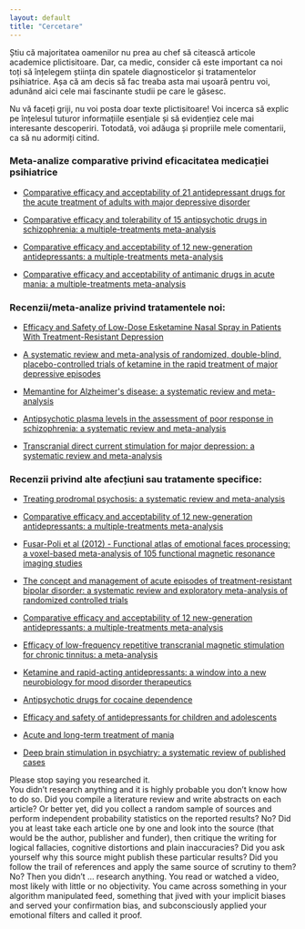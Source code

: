```yaml
---
layout: default
title: "Cercetare"
---
```


Știu că majoritatea oamenilor nu prea au chef să citească articole academice plictisitoare. Dar, ca medic, consider că este important ca noi toți să înțelegem știința din spatele diagnosticelor și tratamentelor psihiatrice. Așa că am decis să fac treaba asta mai ușoară pentru voi, adunând aici cele mai fascinante studii pe care le găsesc.

Nu vă faceți griji, nu voi posta doar texte plictisitoare! Voi incerca să explic pe înțelesul tuturor informațiile esențiale și să evidențiez cele mai interesante descoperiri. Totodată, voi adăuga și propriile mele comentarii, ca să nu adormiți citind.

### Meta-analize comparative privind eficacitatea medicației psihiatrice

- [Comparative efficacy and acceptability of 21 antidepressant drugs for the acute treatment of adults with major depressive disorder](https://pubmed.ncbi.nlm.nih.gov/29477251/)

- [Comparative efficacy and tolerability of 15 antipsychotic drugs in schizophrenia: a multiple-treatments meta-analysis](https://pubmed.ncbi.nlm.nih.gov/29477251/)

- [Comparative efficacy and acceptability of 12 new-generation antidepressants: a multiple-treatments meta-analysis](https://pubmed.ncbi.nlm.nih.gov/19185342/)

- [Comparative efficacy and acceptability of antimanic drugs in acute mania: a multiple-treatments meta-analysis](https://pubmed.ncbi.nlm.nih.gov/21851976/)


### Recenzii/meta-analize privind tratamentele noi:

- [Efficacy and Safety of Low-Dose Esketamine Nasal Spray in Patients With Treatment-Resistant Depression](https://pubmed.ncbi.nlm.nih.gov/31109201/)

- [A systematic review and meta-analysis of randomized, double-blind, placebo-controlled trials of ketamine in the rapid treatment of major depressive episodes](https://pubmed.ncbi.nlm.nih.gov/25010396/)

- [Memantine for Alzheimer's disease: a systematic review and meta-analysis](https://pubmed.ncbi.nlm.nih.gov/28922160/)

- [Antipsychotic plasma levels in the assessment of poor response in schizophrenia: a systematic review and meta-analysis](https://pubmed.ncbi.nlm.nih.gov/29072776/)

- [Transcranial direct current stimulation for major depression: a systematic review and meta-analysis](https://pubmed.ncbi.nlm.nih.gov/24713139/)

### Recenzii privind alte afecțiuni sau tratamente specifice:

- [Treating prodromal psychosis: a systematic review and meta-analysis](https://www.ncbi.nlm.nih.gov/pmc/articles/PMC8390336/)

- [Comparative efficacy and acceptability of 12 new-generation antidepressants: a multiple-treatments meta-analysis](https://pubmed.ncbi.nlm.nih.gov/19185342/)

- [Fusar-Poli et al (2012) - Functional atlas of emotional faces processing: a voxel-based meta-analysis of 105 functional magnetic resonance imaging studies](https://pubmed.ncbi.nlm.nih.gov/19949718/)

- [The concept and management of acute episodes of treatment-resistant bipolar disorder: a systematic review and exploratory meta-analysis of randomized controlled trials](https://pubmed.ncbi.nlm.nih.gov/32750614/)

- [Comparative efficacy and acceptability of 12 new-generation antidepressants: a multiple-treatments meta-analysis](https://www.thelancet.com/journals/lancet/article/PIIS0140-6736(09)60046-5/fulltext?UNLID=3906413492023715194440)

- [Efficacy of low-frequency repetitive transcranial magnetic stimulation for chronic tinnitus: a meta-analysis](https://www.frontiersin.org/articles/10.3389/fpsyt.2022.847618/full#:~:text=Studies%20have%20demonstrated%20that%20LF,on%20THI%20scores%20(12).)

- [Ketamine and rapid-acting antidepressants: a window into a new neurobiology for mood disorder therapeutics](https://pubmed.ncbi.nlm.nih.gov/25341010/)

- [Antipsychotic drugs for cocaine dependence](https://www.ncbi.nlm.nih.gov/pmc/articles/PMC8750745/)

- [Efficacy and safety of antidepressants for children and adolescents](https://pubmed.ncbi.nlm.nih.gov/15073072/)

- [Acute and long-term treatment of mania](https://www.ncbi.nlm.nih.gov/pmc/articles/PMC3181868/)

- [Deep brain stimulation in psychiatry: a systematic review of published cases](https://pubmed.ncbi.nlm.nih.gov/25085317/)





>
Please stop saying you researched it.  
You didn’t research anything and it is highly probable you don’t know how to do so. Did you compile a literature review and write abstracts on each article? Or better yet, did you collect a random sample of sources and perform independent probability statistics on the reported results? No? Did you at least take each article one by one and look into the source (that would be the author, publisher and funder), then critique the writing for logical fallacies, cognitive distortions and plain inaccuracies? Did you ask yourself why this source might publish these particular results? Did you follow the trail of references and apply the same source of scrutiny to them? No? Then you didn’t … research anything. You read or watched a video, most likely with little or no objectivity. You came across something in your algorithm manipulated feed, something that jived with your implicit biases and served your confirmation bias, and subconsciously applied your emotional filters and called it proof.